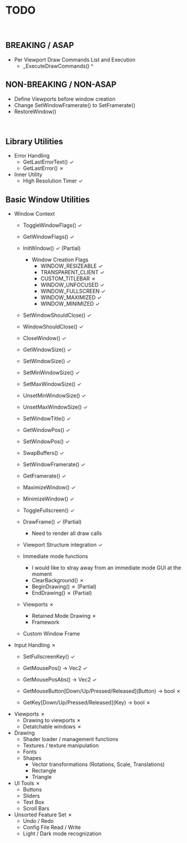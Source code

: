 # TODO
<!-- ✓ in vim: Insert + <C-v> + u + 2713-->
<!-- ✗ in vim: Insert + <C-v> + u + 2717-->

<br/>

## BREAKING / ASAP

- Per Viewport Draw Commands List and Execution
    - _ExecuteDrawCommands() ^

## NON-BREAKING / NON-ASAP

- Define Viewports before window creation
- Change SetWindowFramerate() to SetFramerate()
- RestoreWindow()

<br/>

## Library Utilities

- Error Handling
    - GetLastErrorText() ✓
    - GetLastError() ✗
- Inner Utility
    - High Resolution Timer ✓

## Basic Window Utilities

- Window Context
    - ToggleWindowFlags() ✓
    - GetWindowFlags() ✓
    - InitWindow() ✓ (Partial)
        - Window Creation Flags
            - WINDOW_RESIZEABLE ✓
            - TRANSPARENT_CLIENT ✓
            - CUSTOM_TITLEBAR ✗
            - WINDOW_UNFOCUSED ✓
            - WINDOW_FULLSCREEN ✓
            - WINDOW_MAXIMIZED ✓
            - WINDOW_MINIMIZED ✓
    - SetWindowShouldClose() ✓
    - WindowShouldClose() ✓
    - CloseWindow() ✓
    - GetWindowSize() ✓
    - SetWindowSize() ✓
    - SetMinWindowSize() ✓
    - SetMaxWindowSize() ✓
    - UnsetMinWindowSize() ✓
    - UnsetMaxWindowSize() ✓
    - SetWindowTitle() ✓
    - GetWindowPos() ✓
    - SetWindowPos() ✓
    - SwapBuffers() ✓
    - SetWindowFramerate() ✓
    - GetFramerate() ✓
    - MaximizeWindow() ✓
    - MinimizeWindow() ✓
    - ToggleFullscreen() ✓
    - DrawFrame() ✓ (Partial)
        - Need to render all draw calls
    - Viewport Structure integration ✓

    - Immediate mode functions
        - I would like to stray away from an immediate mode GUI at the moment
        - ClearBackground() ✗
        - BeginDrawing() ✗ (Partial)
        - EndDrawing() ✗ (Partial)
    - Viewports ✗
        - Retained Mode Drawing ✗
        - Framework
    - Custom Window Frame
- Input Handling ✗
    - SetFullscreenKey() ✓
    - GetMousePos() -> Vec2 ✓
    - GetMousePosAbs() -> Vec2 ✓

    - GetMouseButton\[Down/Up/Pressed/Released\](Button) -> bool ✗
    - GetKey\[Down/Up/Pressed/Released\](Key) -> bool ✗
- Viewports ✗
    - Drawing to viewports ✗
    - Detatchable windows ✗
- Drawing
    - Shader loader / management functions
    - Textures / texture manipulation
    - Fonts
    - Shapes
        - Vector transformations (Rotations, Scale, Translations)
        - Rectangle
        - Triangle
- UI Tools ✗
    - Buttons
    - Sliders
    - Text Box
    - Scroll Bars
- Unsorted Feature Set ✗
    - Undo / Redo
    - Config File Read / Write
    - Light / Dark mode recognization
